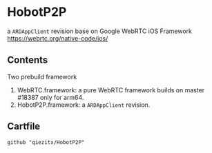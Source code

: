 # HobotP2P
a `ARDAppClient` revision base on Google WebRTC iOS Framework https://webrtc.org/native-code/ios/

## Contents
Two prebuild framework
1. WebRTC.framework: a pure WebRTC framework builds on master #18387 only for arm64.
2. HobotP2P.framework: a `ARDAppClient` revision.
	
## Cartfile
	github "qiezitx/HobotP2P"
